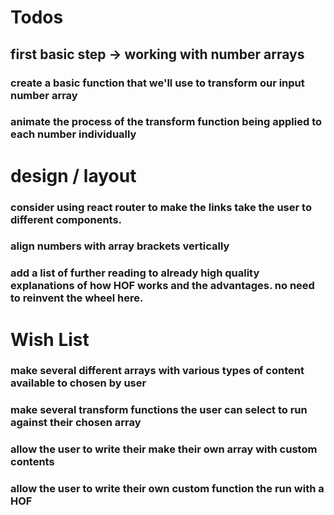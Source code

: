 # Todos

## first basic step -> working with number arrays

### create a basic function that we'll use to transform our input number array

### animate the process of the transform function being applied to each number individually

# design / layout

### consider using react router to make the links take the user to different components.

### align numbers with array brackets vertically

### add a list of further reading to already high quality explanations of how HOF works and the advantages. no need to reinvent the wheel here.

# Wish List

### make several different arrays with various types of content available to chosen by user

### make several transform functions the user can select to run against their chosen array

### allow the user to write their make their own array with custom contents

### allow the user to write their own custom function the run with a HOF

